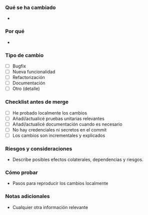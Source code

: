<!-- Descripción breve del cambio -->

### Qué se ha cambiado
- 

### Por qué
- 

### Tipo de cambio
- [ ] Bugfix
- [ ] Nueva funcionalidad
- [ ] Refactorización
- [ ] Documentación
- [ ] Otro (detalle)

### Checklist antes de merge
- [ ] He probado localmente los cambios
- [ ] Añadí/actualicé pruebas unitarias relevantes
- [ ] Añadí/actualicé documentación cuando es necesario
- [ ] No hay credenciales ni secretos en el commit
- [ ] Los cambios son incrementales y explicados

### Riesgos y consideraciones
- Describe posibles efectos colaterales, dependencias y riesgos.

### Cómo probar
- Pasos para reproducir los cambios localmente

### Notas adicionales
- Cualquier otra información relevante
